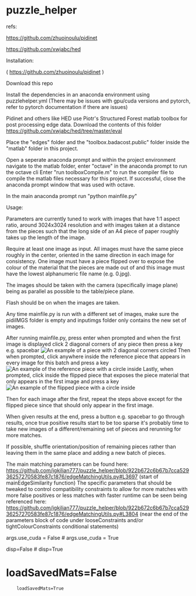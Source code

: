 # puzzle_helper


refs:

https://github.com/zhuoinoulu/pidinet

https://github.com/xwjabc/hed





Installation:

( https://github.com/zhuoinoulu/pidinet )

Download this repo

Install the dependencies in an anaconda environment using puzzlehelper.yml
(There may be issues with gpu/cuda versions and pytorch, refer to pytorch documentation if there are issues)

Pidinet and others like HED use Piotr's Structured Forest matlab toolbox for post processing edge data.
Download the contents of this folder https://github.com/xwjabc/hed/tree/master/eval

Place the "edges" folder and the "toolbox.badacost.public" folder inside the "matlab" folder in this project.

Open a seperate anaconda prompt and within the project environment navigate to the matlab folder, enter "octave" in the anaconda prompt to run the octave cli
Enter "run toolboxCompile.m" to run the compiler file to compile the matlab files necessary for this project.
If successful, close the anaconda prompt window that was used with octave.

In the main anaconda prompt run "python mainfile.py"

Usage:

Parameters are currently tuned to work with images that have 1:1 aspect ratio, around 3024x3024 resolution and with images taken at a distance from the pieces such that the long side of an A4 piece of paper roughly takes up the length of the image.

Require at least one image as input. All images must have the same piece roughly in the center, oriented in the same direction in each image for consistency.
One image must have a piece flipped over to expose the colour of the material that the pieces are made out of and this image must have the lowest alphanumeric file name (e.g. 0.jpg).

The images should be taken with the camera (specifically image plane) being as parallel as possible to the table/piece plane.

Flash should be on when the images are taken.

Any time mainfile.py is run with a different set of images, make sure the pidiIMGS folder is empty and inputimgs folder only contains the new set of images.

After running mainfile.py, press enter when prompted and when the first image is displayed click 2 diagonal corners of any piece then press a key e.g. spacebar
![An example of a piece with 2 diagonal corners circled](/../../../../jgkilian777/jgkilian777.github.io/blob/main/images/clickcorners.png)
Then when prompted, click anywhere inside the reference piece that appears in every image for this batch and press a key
![An example of the reference piece with a circle inside](/../../../../jgkilian777/jgkilian777.github.io/blob/main/images/clickrefpiece.png)
Lastly, when prompted, click inside the flipped piece that exposes the piece material that only appears in the first image and press a key
![An example of the flipped piece with a circle inside](/../../../../jgkilian777/jgkilian777.github.io/blob/main/images/clickpiecematerial.png)

Then for each image after the first, repeat the steps above except for the flipped piece since that should only appear in the first image.

When given results at the end, press a button e.g. spacebar to go through results, once true positive results start to be too sparse it's probably time to take new images of a different/remaining set of pieces and rerunning for more matches.

If possible, shuffle orientation/position of remaining pieces rather than leaving them in the same place and adding a new batch of pieces.

The main matching parameters can be found here: https://github.com/jgkilian777/puzzle_helper/blob/922b672c6b67b7cca52936257270583fe87c1876/edgeMatchingUtils.py#L3697
(start of mainEdgeSimilarity function)
The specific parameters that should be tweaked to control compatibility constraints to allow for more matches with more false positives or less matches with faster runtime can be seen being referenced here: https://github.com/jgkilian777/puzzle_helper/blob/922b672c6b67b7cca52936257270583fe87c1876/edgeMatchingUtils.py#L3804
(near the end of the parameters block of code under looseConstraints and/or tightColourConstraints conditional statements)

args.use_cuda = False
	# args.use_cuda = True
  
  disp=False
	# disp=True
  
  # loadSavedMats=False
		loadSavedMats=True
    
    

